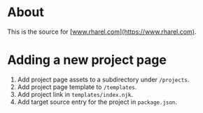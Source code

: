 # About
This is the source for [www.rharel.com](https://www.rharel.com).

# Adding a new project page
1. Add project page assets to a subdirectory under `/projects`.
2. Add project page template to `/templates`.
3. Add project link in `templates/index.njk`.
4. Add target source entry for the project in `package.json`.
 
